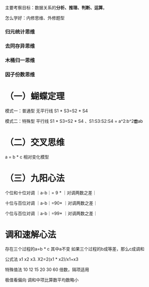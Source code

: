 
主要考察目标：数据关系的**分析、推理、判断、运算**。

怎么学好：内修思维、外修题型

### 归元统计思维

### 去同存异思维

### 木桶归一思维

### 因子份数思维


# （一）蝴蝶定理

模式一：普通型 无平行线 S1 * S3=S2 * S4

模式二：特殊型 平行线 S1 * S3=S2 * S4 、S1:S3:S2:S4 = a^2:b^2:ab:ab

# （二）交叉思维

a = b * c 相对变化模型

# （三）九阳心法

个位和十位对调 ｜a-b｜= 9 * ｜对调两数之差｜

十位与百位对调 ｜a-b｜=90* ｜对调两数之差｜

个位与百位对调 ｜a-b｜=99* ｜对调两数之差｜

# 调和速解心法

存在三个过程的a=b * c 其中a不变 如果三个过程的b成等差，那么c成调和

公式法 x1 x2 x3. X2=2(x1 * x2)/x1+x3

特殊值法 10 12 15 20 30 60 倍数，隔项适用

极值看偏向 调和中项比算数平均数略小







 

